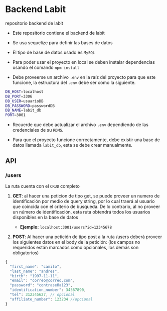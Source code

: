 # Backend Labit

repositorio backend de labit

-   Este repositorio contiene el backend de labit

-   Se usa sequelize para definir las bases de datos

-   El tipo de base de datos usado es `MySQL`

-   Para poder usar el proyecto en local se deben instalar dependencias usando el comando `npm install`

-   Debe proveerse un archivo `.env` en la raíz del proyecto para que este funcione, la estructura del `.env` debe ser como la siguiente.

```bash
DB_HOST=localhost
DB_PORT=3306
DB_USER=usuarioDB
DB_PASSWORD=passwordDB
DB_NAME=labit_db
PORT=3001
```
-   Recuerde que debe actualizar el archivo `.env` dependiendo de las credenciales de su `RDMS`.
  
-   Para que el proyecto funcione correctamente, debe existir una base de datos llamada `labit_db`, esta se debe crear manualmente.


## API

### /users

La ruta cuenta con el `CRUD` completo

1. **GET**: al hacer una peticion de tipo get, se puede proveer un numero de identificación por medio de query string, por lo cual traerá al usuario que coincida con el criterio de busqueda. De lo contrario, al no proveer un número de identificación, esta ruta obtendrá todos los usuarios disponibles en la base de datos

    - **Ejemplo:** `localhost:3001/users?id=12345678`

2. **POST**: Al hacer una petición de tipo post a la ruta /users deberá proveer los siguientes datos en el body de la petición: (los campos no requeridos están marcados como opcionales, los demás son obligatorios)

```javascript
{
  "first_name": "camilo",
  "last_name": "andres",
  "birth": "1997-11-11",
  "email": "correo@correo.com",
  "password": "contraseña123",
  "identification_number": 34567890,
  "tel": 312345627, // opcional
  "affiliate_number": 123234 //opcional
}
```

